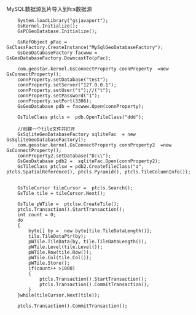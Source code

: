 MySQL数据源瓦片导入到fcs数据源
		
		System.loadLibrary("gsjavaport");
		GsKernel.Initialize();
		GsPCGeoDatabase.Initialize();
		
		GsRefObject pFac =  GsClassFactory.CreateInstance("MySqlGeoDatabaseFactory");
		GsGeoDatabaseFactory facwww = 	GsGeoDatabaseFactory.DowncastTo(pFac);

		com.geostar.kernel.GsConnectProperty connProperty  =new GsConnectProperty();
		connProperty.setDatabase("test");
		connProperty.setServer("127.0.0.1");
		connProperty.setUser("t");//("t");
		connProperty.setPassword("1");
		connProperty.setPort(3306);
		GsGeoDatabase pdb = facwww.Open(connProperty);
		
		GsTileClass ptcls =  pdb.OpenTileClass("ddd");
		
		//创建一个tile文件并打开
		GsSqliteGeoDatabaseFactory sqliteFac  = new GsSqliteGeoDatabaseFactory();
		com.geostar.kernel.GsConnectProperty connProperty2  =new GsConnectProperty();
		connProperty2.setDatabase("D:\\");
		GsGeoDatabase pdb2 =  sqliteFac.Open(connProperty2);
		GsTileClass ptclsw = pdb2.CreateTileClass("a", ptcls.SpatialReference(), ptcls.Pyramid(), ptcls.TileColumnInfo());
		
		
		GsTileCursor tileCursor =  ptcls.Search();
		GsTile tile = tileCursor.Next();	
		
		GsTile pWTile =  ptclsw.CreateTile();
		ptcls.Transaction().StartTransaction();
		int count = 0;
		do
		{
			byte[] by =  new byte[tile.TileDataLength()];
			tile.TileDataPtr(by);
			pWTile.TileData(by, tile.TileDataLength());
			pWTile.Level(tile.Level());
			pWTile.Row(tile.Row());
			pWTile.Col(tile.Col());
			pWTile.Store();
			if(count++ >1000)
			{
				ptcls.Transaction().StartTransaction();
				ptcls.Transaction().CommitTransaction();
			}
		}while(tileCursor.Next(tile));
		
		ptcls.Transaction().CommitTransaction();